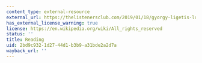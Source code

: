 ```yaml
---
content_type: external-resource
external_url: https://thelistenersclub.com/2019/01/18/gyorgy-ligetis-lux-aeterna-the-ethereal-land-of-micropolyphony/#:~:text=Lux%20Aeterna%20for%20sixteen%2Dpart,perceptions%20of%20time%20and%20space
has_external_license_warning: true
license: https://en.wikipedia.org/wiki/All_rights_reserved
status: ''
title: Reading
uid: 2bd9c932-1d27-44d1-b3b9-a31bde2a2d7a
wayback_url: ''
---
```

